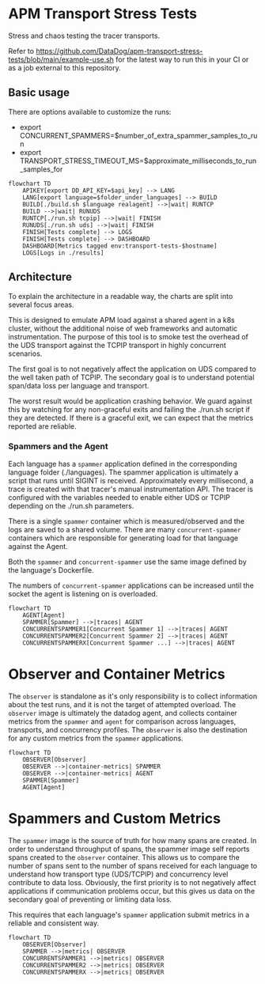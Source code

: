 # APM Transport Stress Tests

Stress and chaos testing the tracer transports.

Refer to https://github.com/DataDog/apm-transport-stress-tests/blob/main/example-use.sh for the latest way to run this in your CI or as a job external to this repository.

## Basic usage

There are options available to customize the runs:
 - export CONCURRENT_SPAMMERS=$number_of_extra_spammer_samples_to_run
 - export TRANSPORT_STRESS_TIMEOUT_MS=$approximate_milliseconds_to_run_samples_for

```mermaid
flowchart TD
    APIKEY[export DD_API_KEY=$api_key] --> LANG
    LANG[export language=$folder_under_languages] --> BUILD
    BUILD[./build.sh $language realagent] -->|wait| RUNTCP
    BUILD -->|wait| RUNUDS
    RUNTCP[./run.sh tcpip] -->|wait| FINISH
    RUNUDS[./run.sh uds] -->|wait| FINISH
    FINISH[Tests complete] --> LOGS
    FINISH[Tests complete] --> DASHBOARD
    DASHBOARD[Metrics tagged env:transport-tests-$hostname]
    LOGS[Logs in ./results]
```

## Architecture

To explain the architecture in a readable way, the charts are split into several focus areas.

This is designed to emulate APM load against a shared agent in a k8s cluster, without the additional noise of web frameworks and automatic instrumentation.
The purpose of this tool is to smoke test the overhead of the UDS transport against the TCPIP transport in highly concurrent scenarios.

The first goal is to not negatively affect the application on UDS compared to the well taken path of TCPIP.
The secondary goal is to understand potential span/data loss per language and transport.

The worst result would be application crashing behavior. 
We guard against this by watching for any non-graceful exits and failing the ./run.sh script if they are detected.
If there is a graceful exit, we can expect that the metrics reported are reliable.

### Spammers and the Agent

Each language has a `spammer` application defined in the corresponding language folder (./languages).
The spammer application is ultimately a script that runs until SIGINT is received.
Approximately every millisecond, a trace is created with that tracer's manual instrumentation API.
The tracer is configured with the variables needed to enable either UDS or TCPIP depending on the ./run.sh parameters.

There is a single `spammer` container which is measured/observed and the logs are saved to a shared volume.
There are many `concurrent-spammer` containers which are responsible for generating load for that language against the Agent.

Both the `spammer` and `concurrent-spammer` use the same image defined by the language's Dockerfile.

The numbers of `concurrent-spammer` applications can be increased until the socket the agent is listening on is overloaded.

```mermaid
flowchart TD
    AGENT[Agent]
    SPAMMER[Spammer] -->|traces| AGENT
    CONCURRENTSPAMMER1[Concurrent Spammer 1] -->|traces| AGENT
    CONCURRENTSPAMMER2[Concurrent Spammer 2] -->|traces| AGENT
    CONCURRENTSPAMMERX[Concurrent Spammer ...] -->|traces| AGENT
```


# Observer and Container Metrics

The `observer` is standalone as it's only responsibility is to collect information about the test runs, and it is not the target of attempted overload. 
The `observer` image is ultimately the datadog agent, and collects container metrics from the `spammer` and `agent` for comparison across languages, transports, and concurrency profiles.
The `observer` is also the destination for any custom metrics from the `spammer` applications.

```mermaid
flowchart TD
    OBSERVER[Observer]
    OBSERVER -->|container-metrics| SPAMMER
    OBSERVER -->|container-metrics| AGENT
    SPAMMER[Spammer]
    AGENT[Agent]
```


# Spammers and Custom Metrics

The `spammer` image is the source of truth for how many spans are created.
In order to understand throughput of spans, the spammer image self reports spans created to the `observer` container.
This allows us to compare the number of spans sent to the number of spans received for each language to understand how transport type (UDS/TCPIP) and concurrency level contribute to data loss.
Obviously, the first priority is to not negatively affect applications if communication problems occur, but this gives us data on the secondary goal of preventing or limiting data loss.

This requires that each language's `spammer` application submit metrics in a reliable and consistent way.

```mermaid
flowchart TD
    OBSERVER[Observer]
    SPAMMER -->|metrics| OBSERVER
    CONCURRENTSPAMMER1 -->|metrics| OBSERVER
    CONCURRENTSPAMMER2 -->|metrics| OBSERVER
    CONCURRENTSPAMMERX -->|metrics| OBSERVER
```
